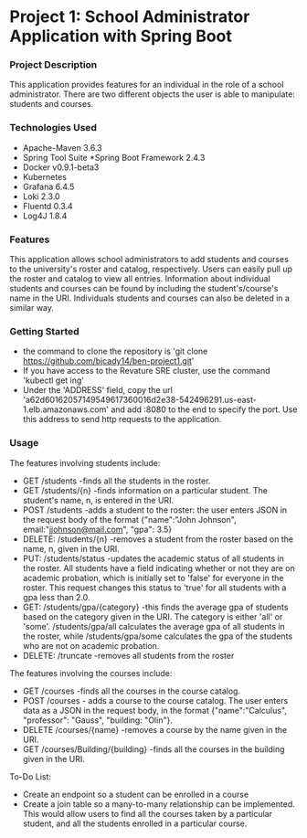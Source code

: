 # Project 1: School Administrator Application with Spring Boot

### Project Description
This application provides features for an individual in the role of a school administrator. There are two different objects the user is able to manipulate: students and courses.

### Technologies Used
* Apache-Maven 3.6.3
* Spring Tool Suite
*Spring Boot Framework 2.4.3
* Docker v0.9.1-beta3
* Kubernetes
* Grafana 6.4.5
* Loki 2.3.0
* Fluentd 0.3.4
* Log4J 1.8.4

### Features
This application allows school administrators to add students and courses to the university's roster and catalog, respectively. Users can easily pull up the roster and catalog to view all entries. Information about individual students and courses can be found by including the student's/course's name in the URI. Individuals students and courses can also be deleted in a similar way.

### Getting Started
* the command to clone the repository is 'git clone https://github.com/bjcady14/ben-project1.git'
* If you have access to the Revature SRE cluster, use the command 'kubectl get ing'
* Under the 'ADDRESS' field, copy the url 'a62d60162057149549617360016d2e38-542496291.us-east-1.elb.amazonaws.com' and add :8080 to the end to specify the port. Use this address to send http requests to the application.


### Usage

The features involving students include:

* GET /students -finds all the students in the roster.
* GET /students/{n} -finds information on a particular student. The student's name, n, is entered in the URI.
* POST /students -adds a student to the roster: the user enters JSON in the request body of the format {"name":"John Johnson", 
email:"jjohnson@mail.com", "gpa": 3.5}
* DELETE: /students/{n} -removes a student from the roster based on the name, n, given in the URI.
* PUT: /students/status -updates the academic status of all students in the roster. All students have a field indicating whether or not they are on academic probation, which is initially set to 'false' for everyone in the roster. This request changes this status to 'true' for all students with a gpa less than 2.0.
* GET: /students/gpa/{category} -this finds the average gpa of students based on the category given in the URI. The category is either 'all' or 'some'. /students/gpa/all calculates the average gpa of all students in the roster, while /students/gpa/some calculates the gpa of the students who are not on academic probation.
* DELETE: /truncate -removes all students from the roster

The features involving the courses include:
* GET /courses -finds all the courses in the course catalog.
* POST /courses - adds a course to the course catalog. The user enters data as a JSON in the request body, in the format {"name":"Calculus", "professor": "Gauss", "building: "Olin"}.
* DELETE /courses/{name} -removes a course by the name given in the URI.
* GET /courses/Building/{building} -finds all the courses in the building given in the URI.

To-Do List:
* Create an endpoint so a student can be enrolled in a course
* Create a join table so a many-to-many relationship can be implemented. This would allow users to find all the courses taken by a particular student, and all the students enrolled in a particular course.


